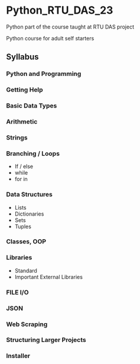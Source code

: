 # Python_RTU_DAS_23
Python part of the course taught at RTU DAS project

Python course for adult self starters

## Syllabus

### Python and Programming
### Getting Help
### Basic Data Types
### Arithmetic
### Strings
### Branching / Loops
* If / else
* while
* for in

### Data Structures
* Lists
* Dictionaries
* Sets
* Tuples

### Classes, OOP
### Libraries
* Standard
* Important External Libraries

### FILE I/O

### JSON

### Web Scraping

### Structuring Larger Projects

### Installer
